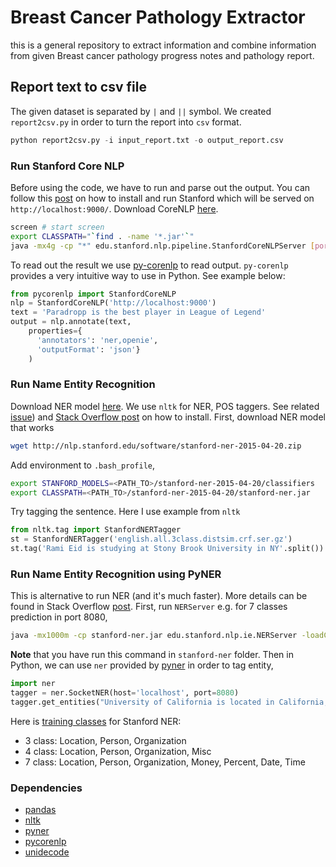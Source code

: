 # Breast Cancer Pathology Extractor

this is a general repository to extract information and combine
information from given Breast cancer pathology progress notes and
pathology report.


## Report text to csv file

The given dataset is separated by `|` and `||` symbol. We created `report2csv.py`
in order to turn the report into `csv` format.

```python
python report2csv.py -i input_report.txt -o output_report.csv
```


### Run Stanford Core NLP

Before using the code, we have to run and parse out the output.
You can follow this [post](http://titipata.github.io/2016/03/02/stanford-nlp.html)
on how to install and run Stanford which will be served on `http://localhost:9000/`.
Download CoreNLP [here](http://stanfordnlp.github.io/CoreNLP/index.html).

```bash
screen # start screen
export CLASSPATH="`find . -name '*.jar'`"
java -mx4g -cp "*" edu.stanford.nlp.pipeline.StanfordCoreNLPServer [port?] # run server
```

To read out the result we use [py-corenlp](https://github.com/smilli/py-corenlp)
to read output. `py-corenlp` provides a very intuitive way to use in Python.
See example below:

```python
from pycorenlp import StanfordCoreNLP
nlp = StanfordCoreNLP('http://localhost:9000')
text = 'Paradropp is the best player in League of Legend'
output = nlp.annotate(text,
    properties={
      'annotators': 'ner,openie',
      'outputFormat': 'json'}
    )
```


### Run Name Entity Recognition

Download NER model [here](http://nlp.stanford.edu/software/CRF-NER.shtml#Download).
We use `nltk` for NER, POS taggers. See related [issue](https://github.com/nltk/nltk/issues/1239))
and [Stack Overflow post](http://stackoverflow.com/questions/13883277/stanford-parser-and-nltk/34112695#34112695)
on how to install. First, download NER model that works

```bash
wget http://nlp.stanford.edu/software/stanford-ner-2015-04-20.zip
```

Add environment to `.bash_profile`,

```bash
export STANFORD_MODELS=<PATH_TO>/stanford-ner-2015-04-20/classifiers
export CLASSPATH=<PATH_TO>/stanford-ner-2015-04-20/stanford-ner.jar
```

Try tagging the sentence. Here I use example from `nltk`

```python
from nltk.tag import StanfordNERTagger
st = StanfordNERTagger('english.all.3class.distsim.crf.ser.gz')
st.tag('Rami Eid is studying at Stony Brook University in NY'.split())
```

### Run Name Entity Recognition using PyNER

This is alternative to run NER (and it's much faster). More details can be found in Stack Overflow  [post](http://stackoverflow.com/questions/15722802/how-do-i-use-python-interface-of-stanford-nernamed-entity-recogniser).
First, run `NERServer` e.g. for 7 classes prediction in port 8080,

```bash
java -mx1000m -cp stanford-ner.jar edu.stanford.nlp.ie.NERServer -loadClassifier classifiers/english.muc.7class.distsim.crf.ser.gz -port 8080 -outputFormat inlineXML
```

**Note** that you have run this command in `stanford-ner` folder. Then in Python,
we can use `ner` provided by [pyner](https://github.com/dat/pyner) in order to tag entity,

```python
import ner
tagger = ner.SocketNER(host='localhost', port=8080)
tagger.get_entities("University of California is located in California, United States")
```

Here is [training classes](http://nlp.stanford.edu/software/CRF-NER.shtml)
for Stanford NER:

- 3 class:	Location, Person, Organization
- 4 class:	Location, Person, Organization, Misc
- 7 class:	Location, Person, Organization, Money, Percent, Date, Time


### Dependencies

- [pandas](http://pandas.pydata.org/)
- [nltk](http://www.nltk.org/)
- [pyner](https://github.com/dat/pyner)
- [pycorenlp](https://github.com/smilli/py-corenlp)
- [unidecode](https://pypi.python.org/pypi/Unidecode)
